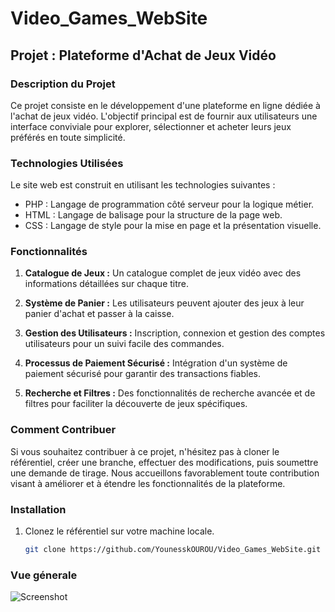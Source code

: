# Video_Games_WebSite
## Projet : Plateforme d'Achat de Jeux Vidéo

### Description du Projet

Ce projet consiste en le développement d'une plateforme en ligne dédiée à l'achat de jeux vidéo. L'objectif principal est de fournir aux utilisateurs une interface conviviale pour explorer, sélectionner et acheter leurs jeux préférés en toute simplicité.

### Technologies Utilisées

Le site web est construit en utilisant les technologies suivantes :
- PHP : Langage de programmation côté serveur pour la logique métier.
- HTML : Langage de balisage pour la structure de la page web.
- CSS : Langage de style pour la mise en page et la présentation visuelle.

### Fonctionnalités

1. **Catalogue de Jeux :** Un catalogue complet de jeux vidéo avec des informations détaillées sur chaque titre.

2. **Système de Panier :** Les utilisateurs peuvent ajouter des jeux à leur panier d'achat et passer à la caisse.

3. **Gestion des Utilisateurs :** Inscription, connexion et gestion des comptes utilisateurs pour un suivi facile des commandes.

4. **Processus de Paiement Sécurisé :** Intégration d'un système de paiement sécurisé pour garantir des transactions fiables.

5. **Recherche et Filtres :** Des fonctionnalités de recherche avancée et de filtres pour faciliter la découverte de jeux spécifiques.

### Comment Contribuer

Si vous souhaitez contribuer à ce projet, n'hésitez pas à cloner le référentiel, créer une branche, effectuer des modifications, puis soumettre une demande de tirage. Nous accueillons favorablement toute contribution visant à améliorer et à étendre les fonctionnalités de la plateforme.

### Installation

1. Clonez le référentiel sur votre machine locale.
   ```bash
   git clone https://github.com/YounesskOUROU/Video_Games_WebSite.git

### Vue génerale

![Screenshot](Capture.jpg)

